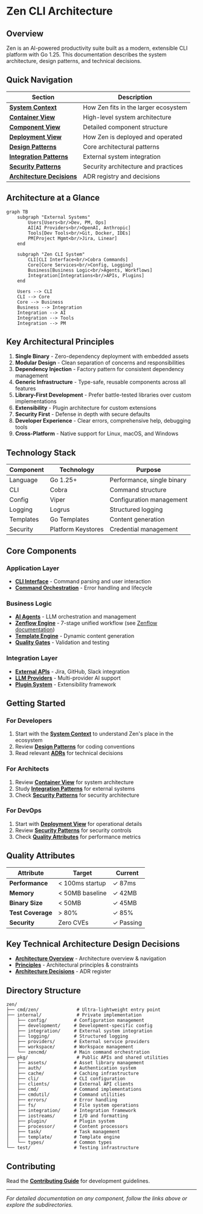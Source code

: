 # Zen CLI Architecture

## Overview

Zen is an AI-powered productivity suite built as a modern, extensible CLI platform with Go 1.25. This documentation describes the system architecture, design patterns, and technical decisions.

## Quick Navigation

| Section | Description |
|---------|------------|
| **[System Context](views/context.md)** | How Zen fits in the larger ecosystem |
| **[Container View](views/containers.md)** | High-level system architecture |
| **[Component View](views/components.md)** | Detailed component structure |
| **[Deployment View](views/deployment.md)** | How Zen is deployed and operated |
| **[Design Patterns](patterns/design-patterns.md)** | Core architectural patterns |
| **[Integration Patterns](patterns/integration-patterns.md)** | External system integration |
| **[Security Patterns](patterns/security-patterns.md)** | Security architecture and practices |
| **[Architecture Decisions](decisions/register.md)** | ADR registry and decisions |

## Architecture at a Glance

```mermaid
graph TB
    subgraph "External Systems"
        Users[Users<br/>Dev, PM, Ops]
        AI[AI Providers<br/>OpenAI, Anthropic]
        Tools[Dev Tools<br/>Git, Docker, IDEs]
        PM[Project Mgmt<br/>Jira, Linear]
    end
    
    subgraph "Zen CLI System"
        CLI[CLI Interface<br/>Cobra Commands]
        Core[Core Services<br/>Config, Logging]
        Business[Business Logic<br/>Agents, Workflows]
        Integration[Integrations<br/>APIs, Plugins]
    end
    
    Users --> CLI
    CLI --> Core
    Core --> Business
    Business --> Integration
    Integration --> AI
    Integration --> Tools
    Integration --> PM
```

## Key Architectural Principles

1. **Single Binary** - Zero-dependency deployment with embedded assets
2. **Modular Design** - Clean separation of concerns and responsibilities  
3. **Dependency Injection** - Factory pattern for consistent dependency management
4. **Generic Infrastructure** - Type-safe, reusable components across all features
5. **Library-First Development** - Prefer battle-tested libraries over custom implementations
6. **Extensibility** - Plugin architecture for custom extensions
7. **Security First** - Defense in depth with secure defaults
8. **Developer Experience** - Clear errors, comprehensive help, debugging tools
9. **Cross-Platform** - Native support for Linux, macOS, and Windows

## Technology Stack

| Component | Technology | Purpose |
|-----------|------------|---------|
| Language | Go 1.25+ | Performance, single binary |
| CLI | Cobra | Command structure |
| Config | Viper | Configuration management |
| Logging | Logrus | Structured logging |
| Templates | Go Templates | Content generation |
| Security | Platform Keystores | Credential management |

## Core Components

### Application Layer
- **[CLI Interface](views/components.md#command-layer)** - Command parsing and user interaction
- **[Command Orchestration](decisions/ADR-0007-command-orchestration.md)** - Error handling and lifecycle

### Business Logic
- **[AI Agents](views/components.md#ai-agent-system)** - LLM orchestration and management
- **[Zenflow Engine](views/components.md#zenflow-engine)** - 7-stage unified workflow (see [Zenflow documentation](../zen-workflow/))
- **[Template Engine](views/components.md#template-engine)** - Dynamic content generation
- **[Quality Gates](views/components.md#component-details)** - Validation and testing

### Integration Layer
- **[External APIs](patterns/integration-patterns.md)** - Jira, GitHub, Slack integration
- **[LLM Providers](decisions/ADR-0010-llm-abstraction.md)** - Multi-provider AI support
- **[Plugin System](decisions/ADR-0008-plugin-architecture.md)** - Extensibility framework

## Getting Started

### For Developers
1. Start with the **[System Context](views/context.md)** to understand Zen's place in the ecosystem
2. Review **[Design Patterns](patterns/design-patterns.md)** for coding conventions
3. Read relevant **[ADRs](decisions/register.md)** for technical decisions

### For Architects
1. Review **[Container View](views/containers.md)** for system architecture
2. Study **[Integration Patterns](patterns/integration-patterns.md)** for external systems
3. Check **[Security Patterns](patterns/security-patterns.md)** for security architecture

### For DevOps
1. Start with **[Deployment View](views/deployment.md)** for operational details
2. Review **[Security Patterns](patterns/security-patterns.md)** for security controls
3. Check **[Quality Attributes](#quality-attributes)** for performance metrics

## Quality Attributes

| Attribute | Target | Current |
|-----------|--------|---------|
| **Performance** | < 100ms startup | ✓ 87ms |
| **Memory** | < 50MB baseline | ✓ 42MB |
| **Binary Size** | < 50MB | ✓ 45MB |
| **Test Coverage** | > 80% | ✓ 85% |
| **Security** | Zero CVEs | ✓ Passing |

## Key Technical Architecture Design Decisions

- **[Architecture Overview](architecture/README.md)** - Architecture overview & navigation
- **[Principles](architecture/README.md)** - Architectural principles & constraints
- **[Architecture Decisions](architecture/decisions/register.md)** - ADR register

## Directory Structure

```
zen/
├── cmd/zen/              # Ultra-lightweight entry point
├── internal/             # Private implementation
│   ├── config/          # Configuration management
│   ├── development/     # Development-specific config
│   ├── integration/     # External system integration
│   ├── logging/         # Structured logging
│   ├── providers/       # External service providers
│   ├── workspace/       # Workspace management
│   └── zencmd/          # Main command orchestration
├── pkg/                  # Public APIs and shared utilities
│   ├── assets/          # Asset library management
│   ├── auth/            # Authentication system
│   ├── cache/           # Caching infrastructure
│   ├── cli/             # CLI configuration
│   ├── clients/         # External API clients
│   ├── cmd/             # Command implementations
│   ├── cmdutil/         # Command utilities
│   ├── errors/          # Error handling
│   ├── fs/              # File system operations
│   ├── integration/     # Integration framework
│   ├── iostreams/       # I/O and formatting
│   ├── plugin/          # Plugin system
│   ├── processor/       # Content processors
│   ├── task/            # Task management
│   ├── template/        # Template engine
│   └── types/           # Common types
└── test/                # Testing infrastructure
```

## Contributing

Read the **[Contributing Guide](../contributing/)** for development guidelines.

---

*For detailed documentation on any component, follow the links above or explore the subdirectories.*
